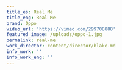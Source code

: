 ```yaml
---
title_es: Real Me
title_eng: Real Me
brand: Oppo
video_url: 'https://vimeo.com/299708888'
featured_image: /uploads/oppo-1.jpg
permalink: real-me
work_director: content/director/blake.md
info_work: ''
info_work_eng: ''
---
```


